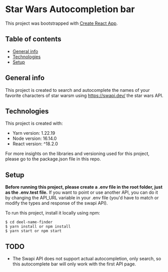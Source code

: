 # Star Wars Autocompletion bar

This project was bootstrapped with [Create React App](https://github.com/facebook/create-react-app).

## Table of contents

- [General info](#general-info)
- [Technologies](#technologies)
- [Setup](#setup)

## General info

This project is created to search and autocomplete the names of your favorite characters of star warsm using https://swapi.dev/ the star wars API.

## Technologies

This project is created with:

- Yarn version: 1.22.19
- Node version: 16.14.0
- React version: ^18.2.0

For more insights on the libraries and versioning used for this project, please go to the package.json file in this repo.

## Setup

**Before running this project, please create a .env file in the root folder, just as the .env.test file.**
If you want to point or use another API, you can do it by changing the API_URL variable in your .env file (you'd have to match or modify the types and response of the swapi API).

To run this project, install it locally using npm:

```
$ cd deel-name-finder
$ yarn install or npm install
$ yarn start or npm start
```

## TODO

- The Swapi API does not support actual autocompletion, only search, so this autocomplete bar will only work with the first API page.
